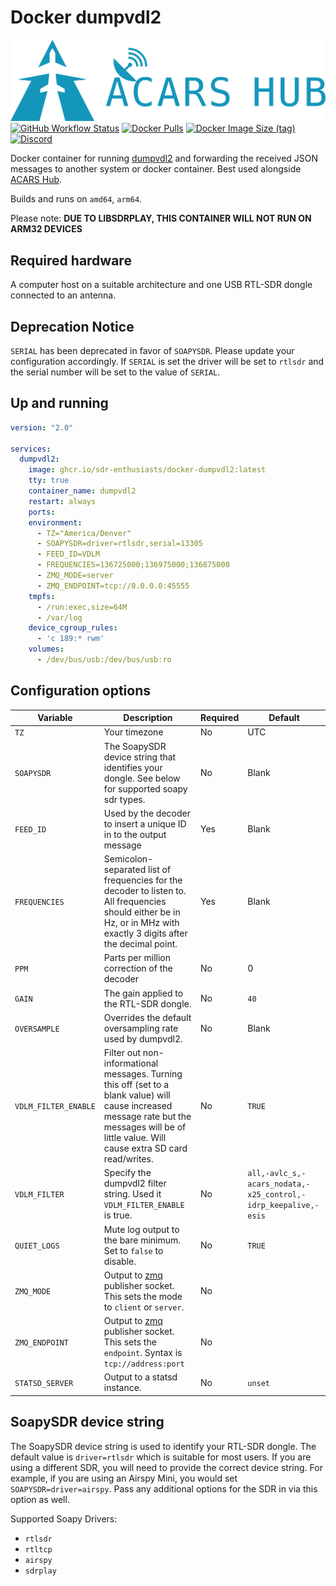 # Docker dumpvdl2

![Banner](https://github.com/sdr-enthusiasts/docker-acarshub/blob/16ab3757986deb7c93c08f5c7e3752f54a19629c/Logo-Sources/ACARS%20Hub.png "banner")
[![GitHub Workflow Status](https://img.shields.io/github/workflow/status/fredclausen/docker-acarshub/Deploy%20to%20Docker%20Hub)](https://github.com/sdr-enthusiasts/docker-acarshub/actions?query=workflow%3A%22Deploy+to+Docker+Hub%22)
[![Docker Pulls](https://img.shields.io/docker/pulls/fredclausen/acarshub.svg)](https://hub.docker.com/r/fredclausen/acarshub)
[![Docker Image Size (tag)](https://img.shields.io/docker/image-size/fredclausen/acarshub/latest)](https://hub.docker.com/r/fredclausen/acarshub)
[![Discord](https://img.shields.io/discord/734090820684349521)](https://discord.gg/sTf9uYF)

Docker container for running [dumpvdl2](https://github.com/szpajder/dumpvdl2) and forwarding the received JSON messages to another system or docker container. Best used alongside [ACARS Hub](https://github.com/sdr-enthusiasts/docker-acarshub).

Builds and runs on `amd64`, `arm64`.

Please note: **DUE TO LIBSDRPLAY, THIS CONTAINER WILL NOT RUN ON ARM32 DEVICES**

## Required hardware

A computer host on a suitable architecture and one USB RTL-SDR dongle connected to an antenna.

## Deprecation Notice

`SERIAL` has been deprecated in favor of `SOAPYSDR`. Please update your configuration accordingly. If `SERIAL` is set the driver will be set to `rtlsdr` and the serial number will be set to the value of `SERIAL`.

## Up and running

```yaml
version: "2.0"

services:
  dumpvdl2:
    image: ghcr.io/sdr-enthusiasts/docker-dumpvdl2:latest
    tty: true
    container_name: dumpvdl2
    restart: always
    ports:
    environment:
      - TZ="America/Denver"
      - SOAPYSDR=driver=rtlsdr,serial=13305
      - FEED_ID=VDLM
      - FREQUENCIES=136725000;136975000;136875000
      - ZMQ_MODE=server
      - ZMQ_ENDPOINT=tcp://0.0.0.0:45555
    tmpfs:
      - /run:exec,size=64M
      - /var/log
    device_cgroup_rules:
      - 'c 189:* rwm'
    volumes:
      - /dev/bus/usb:/dev/bus/usb:ro
```

## Configuration options

| Variable             | Description                                                                                                                                                                                      | Required | Default                                                        |
| -------------------- | ------------------------------------------------------------------------------------------------------------------------------------------------------------------------------------------------ | -------- | -------------------------------------------------------------- |
| `TZ`                 | Your timezone                                                                                                                                                                                    | No       | UTC                                                            |
| `SOAPYSDR`           | The SoapySDR device string that identifies your dongle. See below for supported soapy sdr types.                                                                                                 | No       | Blank                                                          |
| `FEED_ID`            | Used by the decoder to insert a unique ID in to the output message                                                                                                                               | Yes      | Blank                                                          |
| `FREQUENCIES`        | Semicolon-separated list of frequencies for the decoder to listen to. All frequencies should either be in Hz, or in MHz with exactly 3 digits after the decimal point.                           | Yes      | Blank                                                          |
| `PPM`                | Parts per million correction of the decoder                                                                                                                                                      | No       | 0                                                              |
| `GAIN`               | The gain applied to the RTL-SDR dongle.                                                                                                                                                          | No       | `40`                                                           |
| `OVERSAMPLE`         | Overrides the default oversampling rate used by dumpvdl2.                                                                                                                                        | No       | Blank                                                          |
| `VDLM_FILTER_ENABLE` | Filter out non-informational messages. Turning this off (set to a blank value) will cause increased message rate but the messages will be of little value. Will cause extra SD card read/writes. | No       | `TRUE`                                                         |
| `VDLM_FILTER`        | Specify the dumpvdl2 filter string. Used it `VDLM_FILTER_ENABLE` is true.                                                                                                                        | No       | `all,-avlc_s,-acars_nodata,-x25_control,-idrp_keepalive,-esis` |
| `QUIET_LOGS`         | Mute log output to the bare minimum. Set to `false` to disable.                                                                                                                                  | No       | `TRUE`                                                         |
| `ZMQ_MODE`           | Output to [zmq](https://zeromq.org) publisher socket. This sets the mode to `client` or `server`.                                                                                                | No       |                                                                |
| `ZMQ_ENDPOINT`       | Output to [zmq](https://zeromq.org) publisher socket. This sets the `endpoint`. Syntax is `tcp://address:port`                                                                                   | No       |                                                                |
| `STATSD_SERVER`      | Output to a statsd instance.                                                                                                                                                                     | No       | `unset`                                                        |

## SoapySDR device string

The SoapySDR device string is used to identify your RTL-SDR dongle. The default value is `driver=rtlsdr` which is suitable for most users. If you are using a different SDR, you will need to provide the correct device string. For example, if you are using an Airspy Mini, you would set `SOAPYSDR=driver=airspy`. Pass any additional options for the SDR in via this option as well.

Supported Soapy Drivers:

- `rtlsdr`
- `rtltcp`
- `airspy`
- `sdrplay`
